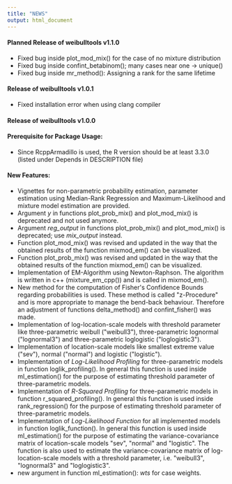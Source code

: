 ```yaml
---
title: "NEWS"
output: html_document
---
```


#### Planned Release of weibulltools v1.1.0
* Fixed bug inside plot_mod_mix() for the case of no mixture distribution
* Fixed bug inside confint_betabinom(); many cases near one -> unique()
* Fixed bug inside mr_method(): Assigning a rank for the same lifetime 

#### Release of weibulltools v1.0.1 
* Fixed installation error when using clang compiler

#### Release of weibulltools v1.0.0 
#### Prerequisite for Package Usage:
* Since RcppArmadillo is used, the R version should be at least 3.3.0 
  (listed under Depends in DESCRIPTION file)

#### New Features: 
* Vignettes for non-parametric probability estimation, parameter estimation using 
  Median-Rank Regression and Maximum-Likelihood and mixture model estimation 
  are provided. 
* Argument _y_ in functions plot_prob_mix() and plot_mod_mix() is deprecated and 
  not used anymore. 
* Argument *reg_output* in functions plot_prob_mix() and plot_mod_mix() is 
  deprecated; use *mix_output* instead. 
* Function plot_mod_mix() was revised and updated in the way that the obtained 
  results of the function mixmod_em() can be visualized. 
* Function plot_prob_mix() was revised and updated in the way that the obtained 
  results of the function mixmod_em() can be visualized. 
* Implementation of EM-Algorithm using Newton-Raphson. The algorithm is written 
  in c++ (mixture_em_cpp()) and is called in mixmod_em(). 
* New method for the computation of Fisher's Confidence Bounds regarding 
  probabilities is used. These method is called "z-Procedure" and is more 
  appropriate to manage the bend-back behaviour. Therefore an adjustment of 
  functions delta_method() and confint_fisher() was made. 
* Implementation of log-location-scale models with threshold parameter like 
  three-parametric weibull ("weibull3"), three-parametric lognormal ("lognormal3") 
  and three-parametric loglogistic ("loglogistic3"). 
* Implementation of location-scale models like smallest extreme value ("sev"), 
  normal ("normal") and logistic ("logistic"). 
* Implementation of _Log-Likelihood Profiling_ for three-parametric models in 
  function loglik_profiling(). In general this function is used inside 
  ml_estimation() for the purpose of estimating threshold parameter of 
  three-parametric models. 
* Implementation of _R-Squared Profiling_ for three-parametric models in function 
  r_squared_profiling(). In general this function is used inside rank_regression() 
  for the purpose of estimating threshold parameter of three-parametric models.
* Implementation of _Log-Likelihood Function_ for all implemented models in function 
  loglik_function(). In general this function is used inside ml_estimation() for 
  the purpose of estimating the variance-covariance matrix of location-scale models 
  "sev", "normal" and "logistic". The function is also used to estimate the 
  variance-covariance matrix of log-location-scale models with a threshold 
  parameter, i.e. "weibull3", "lognormal3" and "loglogistic3".
* new argument in function ml_estimation(): _wts_ for case weights. 
